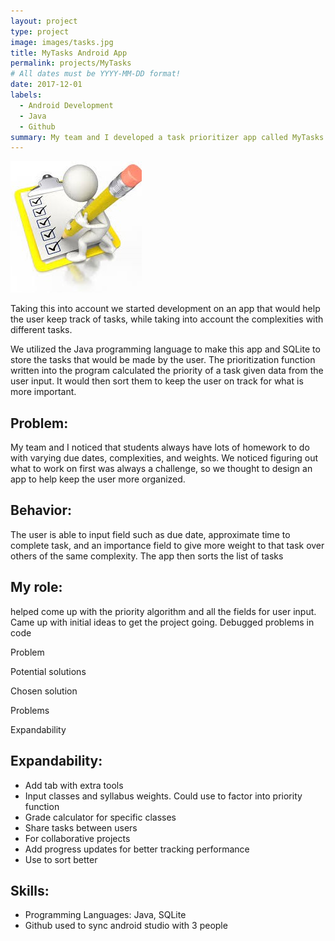 ```yaml
---
layout: project
type: project
image: images/tasks.jpg
title: MyTasks Android App
permalink: projects/MyTasks
# All dates must be YYYY-MM-DD format!
date: 2017-12-01
labels:
  - Android Development
  - Java
  - Github
summary: My team and I developed a task prioritizer app called MyTasks to give students a prioritized to do list.
---
```


<div class="ui small rounded images">
  <img class="ui image" src="../images/tasks.jpg">
</div>

Taking this into account we started development on an app that would help the user keep track of tasks, while taking into account the complexities with different tasks.  

We utilized the Java programming language to make this app and SQLite to store the tasks that would be made by the user. The prioritization function written into the program calculated the priority of a task given data from the user input. It would then sort them to keep the user on track for what is more important. 

## Problem: 
My team and I noticed that students always have lots of homework to do with varying due dates, complexities, and weights. We noticed figuring out what to work on first was always a challenge, so we thought to design an app to help keep the user more organized. 

## Behavior:
The user is able to input field such as due date, approximate time to complete task, and an importance field to give more weight to that task over others of the same complexity. The app then sorts the list of tasks 

## My role:
helped come up with the priority algorithm and all the fields for user input. Came up with initial ideas to get the project going. Debugged problems in code 

Problem 

Potential solutions 

Chosen solution 

Problems 

Expandability 


## Expandability: 
* Add tab with extra tools 
* Input classes and syllabus weights. Could use to factor into priority function 
* Grade calculator for specific classes 
* Share tasks between users 
* For collaborative projects 
* Add progress updates for better tracking performance 
* Use to sort better 

## Skills: 
* Programming Languages: Java, SQLite 
* Github used to sync android studio with 3 people




